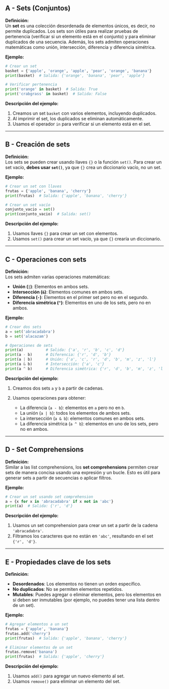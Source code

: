 ## A - Sets (Conjuntos)

**Definición:**  
Un **set** es una colección desordenada de elementos únicos, es decir, no permite duplicados. Los sets son útiles para realizar pruebas de pertenencia (verificar si un elemento está en el conjunto) y para eliminar duplicados de una secuencia. Además, los sets admiten operaciones matemáticas como unión, intersección, diferencia y diferencia simétrica.

**Ejemplo:**

```python
# Crear un set
basket = {'apple', 'orange', 'apple', 'pear', 'orange', 'banana'}
print(basket)  # Salida: {'orange', 'banana', 'pear', 'apple'}

# Verificar pertenencia
print('orange' in basket)  # Salida: True
print('crabgrass' in basket)  # Salida: False
```

**Descripción del ejemplo:**

1.  Creamos un set `basket` con varios elementos, incluyendo duplicados.
2.  Al imprimir el set, los duplicados se eliminan automáticamente.
3.  Usamos el operador `in` para verificar si un elemento está en el set.

---

## B - Creación de sets

**Definición:**  
Los sets se pueden crear usando llaves `{}` o la función `set()`. Para crear un set vacío, **debes usar `set()`**, ya que `{}` crea un diccionario vacío, no un set.

**Ejemplo:**

```python
# Crear un set con llaves
frutas = {'apple', 'banana', 'cherry'}
print(frutas)  # Salida: {'apple', 'banana', 'cherry'}

# Crear un set vacío
conjunto_vacio = set()
print(conjunto_vacio)  # Salida: set()
```

**Descripción del ejemplo:**

1.  Usamos llaves `{}` para crear un set con elementos.
2.  Usamos `set()` para crear un set vacío, ya que `{}` crearía un diccionario.

---

## C - Operaciones con sets

**Definición:**  
Los sets admiten varias operaciones matemáticas:

- **Unión (`|`)**: Elementos en ambos sets.
- **Intersección (`&`)**: Elementos comunes en ambos sets.
- **Diferencia (`-`)**: Elementos en el primer set pero no en el segundo.
- **Diferencia simétrica (`^`)**: Elementos en uno de los sets, pero no en ambos.

**Ejemplo:**

```python
# Crear dos sets
a = set('abracadabra')
b = set('alacazam')

# Operaciones de sets
print(a)          # Salida: {'a', 'r', 'b', 'c', 'd'}
print(a - b)      # Diferencia: {'r', 'd', 'b'}
print(a | b)      # Unión: {'a', 'c', 'r', 'd', 'b', 'm', 'z', 'l'}
print(a & b)      # Intersección: {'a', 'c'}
print(a ^ b)      # Diferencia simétrica: {'r', 'd', 'b', 'm', 'z', 'l'}
```

**Descripción del ejemplo:**

1.  Creamos dos sets `a` y `b` a partir de cadenas.
2.  Usamos operaciones para obtener:

    - La diferencia (`a - b`): elementos en `a` pero no en `b`.
    - La unión (`a | b`): todos los elementos de ambos sets.
    - La intersección (`a & b`): elementos comunes en ambos sets.
    - La diferencia simétrica (`a ^ b`): elementos en uno de los sets, pero no en ambos.

---

## D - Set Comprehensions

**Definición:**  
Similar a las list comprehensions, los **set comprehensions** permiten crear sets de manera concisa usando una expresión y un bucle. Esto es útil para generar sets a partir de secuencias o aplicar filtros.

**Ejemplo:**

```python
# Crear un set usando set comprehension
a = {x for x in 'abracadabra' if x not in 'abc'}
print(a)  # Salida: {'r', 'd'}
```

**Descripción del ejemplo:**

1.  Usamos un set comprehension para crear un set a partir de la cadena `'abracadabra'`.
2.  Filtramos los caracteres que no están en `'abc'`, resultando en el set `{'r', 'd'}`.

---

## E - Propiedades clave de los sets

**Definición:**

- **Desordenados**: Los elementos no tienen un orden específico.
- **No duplicados**: No se permiten elementos repetidos.
- **Mutables**: Puedes agregar o eliminar elementos, pero los elementos en sí deben ser inmutables (por ejemplo, no puedes tener una lista dentro de un set).

**Ejemplo:**

```python
# Agregar elementos a un set
frutas = {'apple', 'banana'}
frutas.add('cherry')
print(frutas)  # Salida: {'apple', 'banana', 'cherry'}

# Eliminar elementos de un set
frutas.remove('banana')
print(frutas)  # Salida: {'apple', 'cherry'}
```

**Descripción del ejemplo:**

1.  Usamos `add()` para agregar un nuevo elemento al set.
2.  Usamos `remove()` para eliminar un elemento del set.
